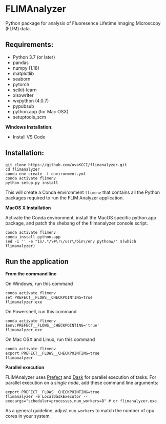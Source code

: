 # FLIMAnalyzer

Python package for analysis of Fluoresence Lifetime Imaging Microscopy (FLIM) data.

## Requirements:

* Python 3.7 (or later)
* pandas
* numpy (1.18)
* matplotlib
* seaborn
* pytorch
* scikit-learn
* xlsxwriter
* wxpython (4.0.7)
* pypubsub
* python.app (for Mac OSX)
* setuptools_scm

**Windows Installation:**
* Install VS Code

## Installation:

```
git clone https://github.com/uvaKCCI/flimanalyzer.git
cd flimanalyzer
conda env create -f environment.yml
conda activate flimenv
python setup.py install
```

This will create a Conda environment `flimenv` that contains all the Python packages required to run the FLIM Analyzer application.

**MacOS X Installation**

Activate the Conda environment, install the MacOS specific python.app package, and patch the shebang of the flimanalyzer console script.

```
conda activate flimenv
conda install python.app
sed -i '' -e "1s/.*/\#\!\/usr\/bin\/env pythonw/" $(which flimanalyzer)
```

## Run the application

**From the command line**

On Windows, run this command
```
conda activate flimenv
set PREFECT__FLOWS__CHECKPOINTING=true 
flimanalyzer.exe
```

On Powershell, run this command
```
conda activate flimenv
$env:PREFECT__FLOWS__CHECKPOINTING='true'
flimanalyzer.exe
```

On Mac OSX and Linux, run this command
```
conda activate flimenv
export PREFECT__FLOWS__CHECKPOINTING=true 
flimanalyzer
```

**Parallel execution**

FLIMAnalyzer uses [Prefect](https://www.prefect.io) and [Dask](https://www.dask.org) for parallel execution of tasks. For parallel execution on a *single node*, add these command line arguments:
```
export PREFECT__FLOWS__CHECKPOINTING=true 
flimanalyzer -e LocalDaskExecutor --execargs="scheduler=processes,num_workers=8" # or flimanalyzer.exe
```

As a general guideline, adjust `num_workers` to match the number of cpu cores in your system. 

